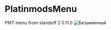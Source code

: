 # PlatinmodsMenu
PMT menu from standoff 2 0.11.0
![Безымянный](https://user-images.githubusercontent.com/59924277/85068253-bf50d300-b1ba-11ea-8835-11469732407a.png)
